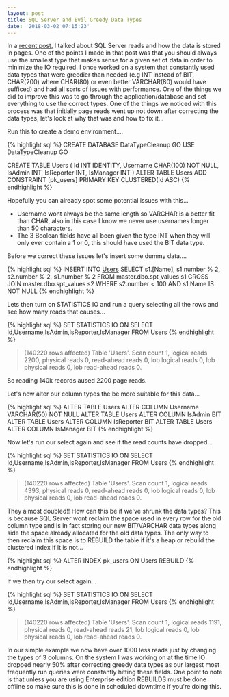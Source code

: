 ```yaml
---
layout: post
title: SQL Server and Evil Greedy Data Types
date: '2018-03-02 07:15:23'
---
```

In a [recent post](https://gavindraper.com/2018/02/27/what-do-reads-mean-on-execution-plan/), I talked about SQL Server reads and how the data is stored in pages. One of the points I made in that post was that you should always use the smallest type that makes sense for a given set of data in order to minimize the IO required. I once worked on a system that constantly used data types that were greedier than needed (e.g INT instead of BIT, CHAR(200) where CHAR(80) or even better VARCHAR(80) would have sufficed) and had all sorts of issues with performance. One of the things we did to improve this was to go through the application/database and set everything to use the correct types. One of the things we noticed with this process was that initially page reads went up not down after correcting the data types, let's look at why that was and how to fix it...

Run this to create a demo environment....

{% highlight sql %}
CREATE DATABASE DataTypeCleanup
GO
USE DataTypeCleanup
GO

CREATE TABLE Users
(
	Id INT IDENTITY,
	Username CHAR(100) NOT NULL,
	IsAdmin INT,
	IsReporter INT,
	IsManager INT 
)
ALTER TABLE Users ADD  CONSTRAINT [pk_users] PRIMARY KEY CLUSTERED(Id ASC)
{% endhighlight %}

Hopefully you can already spot some potential issues with this...

* Username wont always be the same length so VARCHAR is a better fit than CHAR, also in this case I know we never use usernames longer than 50 characters.
* The 3 Boolean fields have all been given the type INT when they will only ever contain a 1 or 0, this should have used the BIT data type.

Before we correct these issues let's insert some dummy data....

{% highlight sql %}
INSERT INTO [Users](Username,IsAdmin,IsReporter,IsManager)
SELECT 
   s1.[Name],
   s1.number % 2,
   s2.number % 2,
   s1.number % 2
FROM 
   master.dbo.spt_values s1
   CROSS JOIN master.dbo.spt_values s2
WHERE 
   s2.number < 100
   AND s1.Name IS NOT NULL
{% endhighlight %}

Lets then turn on STATISTICS IO and run a query selecting all the rows and see how many reads that causes...

{% highlight sql %}
SET STATISTICS IO ON
SELECT Id,Username,IsAdmin,IsReporter,IsManager FROM Users
{% endhighlight %}

> (140220 rows affected)
Table 'Users'. Scan count 1, logical reads 2200, physical reads 0, read-ahead reads 0, lob logical reads 0, lob physical reads 0, lob read-ahead reads 0.


So reading 140k records aused 2200 page reads.

Let's now alter our column types the be more suitable for this data...

{% highlight sql %}
ALTER TABLE Users ALTER COLUMN Username VARCHAR(50) NOT NULL
ALTER TABLE Users ALTER COLUMN IsAdmin BIT 
ALTER TABLE Users ALTER COLUMN IsReporter BIT 
ALTER TABLE Users ALTER COLUMN IsManager BIT 
{% endhighlight %}

Now let's run our select again and see if the read counts have dropped...

{% highlight sql %}
SET STATISTICS IO ON
SELECT Id,Username,IsAdmin,IsReporter,IsManager FROM Users
{% endhighlight %}

> (140220 rows affected)
Table 'Users'. Scan count 1, logical reads 4393, physical reads 0, read-ahead reads 0, lob logical reads 0, lob physical reads 0, lob read-ahead reads 0.

They almost doubled!! How can this be if we've shrunk the data types? This is because SQL Server wont reclaim the space used in every row for the old column type and is in fact storing our new BIT/VARCHAR data types along side the space already allocated for the old data types. The only way to then reclaim this space is to REBUILD the table if it's a heap or rebuild the clustered index if it is not...

{% highlight sql %}
ALTER INDEX pk_users ON Users REBUILD
{% endhighlight %}

If we then try our select again...

{% highlight sql %}
SET STATISTICS IO ON
SELECT Id,Username,IsAdmin,IsReporter,IsManager FROM Users
{% endhighlight %}

> (140220 rows affected)
Table 'Users'. Scan count 1, logical reads 1191, physical reads 0, read-ahead reads 21, lob logical reads 0, lob physical reads 0, lob read-ahead reads 0.

In our simple example we now have over 1000 less reads just by changing the types of 3 columns. On the system I was working on at the time IO dropped nearly 50% after correcting greedy data types as our largest most frequently run queries were constantly hitting these fields. One point to note is that unless you are using Enterprise edition REBUILDS must be done offline so make sure this is done in scheduled downtime if you're doing this.
